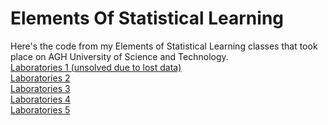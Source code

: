 # Elements Of Statistical Learning
Here's the code from my Elements of Statistical Learning classes that took place on AGH University of Science and Technology.  
<a href="https://github.com/LucasJezap/ElementsOfStatisticalLearning/blob/master/lab1.ipynb"> Laboratories 1 (unsolved due to lost data)  
<a href="https://github.com/LucasJezap/ElementsOfStatisticalLearning/blob/master/lab2.ipynb"> Laboratories 2  
<a href="https://github.com/LucasJezap/ElementsOfStatisticalLearning/blob/master/lab3.ipynb"> Laboratories 3   
<a href="https://github.com/LucasJezap/ElementsOfStatisticalLearning/blob/master/lab4.ipynb"> Laboratories 4   
<a href="https://github.com/LucasJezap/ElementsOfStatisticalLearning/blob/master/lab5.ipynb"> Laboratories 5   
